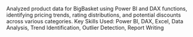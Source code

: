 Analyzed product data for BigBasket using Power BI and DAX functions, identifying pricing trends, rating distributions, and potential discounts across various categories.
Key Skills Used: Power BI, DAX, Excel, Data Analysis, Trend Identification, Outlier Detection, Report Writing 
